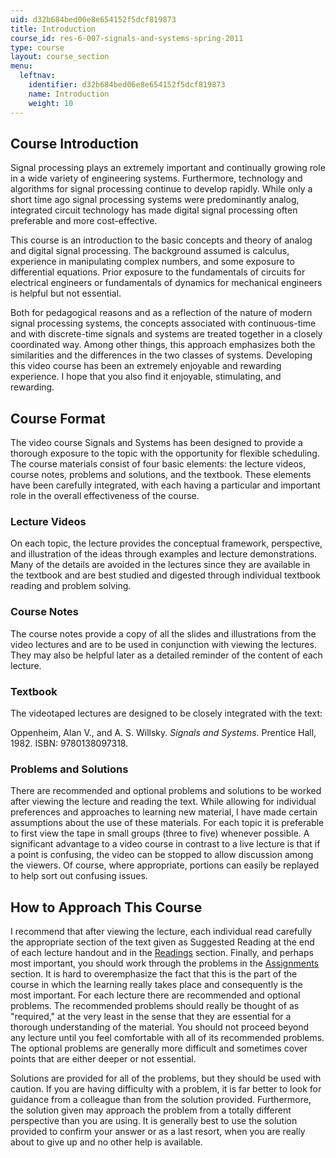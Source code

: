 ```yaml
---
uid: d32b684bed06e8e654152f5dcf819873
title: Introduction
course_id: res-6-007-signals-and-systems-spring-2011
type: course
layout: course_section
menu:
  leftnav:
    identifier: d32b684bed06e8e654152f5dcf819873
    name: Introduction
    weight: 10
---
```


Course Introduction
-------------------

Signal processing plays an extremely important and continually growing role in a wide variety of engineering systems. Furthermore, technology and algorithms for signal processing continue to develop rapidly. While only a short time ago signal processing systems were predominantly analog, integrated circuit technology has made digital signal processing often preferable and more cost-effective.

This course is an introduction to the basic concepts and theory of analog and digital signal processing. The background assumed is calculus, experience in manipulating complex numbers, and some exposure to differential equations. Prior exposure to the fundamentals of circuits for electrical engineers or fundamentals of dynamics for mechanical engineers is helpful but not essential.

Both for pedagogical reasons and as a reflection of the nature of modern signal processing systems, the concepts associated with continuous-time and with discrete-time signals and systems are treated together in a closely coordinated way. Among other things, this approach emphasizes both the similarities and the differences in the two classes of systems. Developing this video course has been an extremely enjoyable and rewarding experience. I hope that you also find it enjoyable, stimulating, and rewarding.

Course Format
-------------

The video course Signals and Systems has been designed to provide a thorough exposure to the topic with the opportunity for flexible scheduling. The course materials consist of four basic elements: the lecture videos, course notes, problems and solutions, and the textbook. These elements have been carefully integrated, with each having a particular and important role in the overall effectiveness of the course.

### Lecture Videos

On each topic, the lecture provides the conceptual framework, perspective, and illustration of the ideas through examples and lecture demonstrations. Many of the details are avoided in the lectures since they are available in the textbook and are best studied and digested through individual textbook reading and problem solving.

### Course Notes

The course notes provide a copy of all the slides and illustrations from the video lectures and are to be used in conjunction with viewing the lectures. They may also be helpful later as a detailed reminder of the content of each lecture.

### Textbook

The videotaped lectures are designed to be closely integrated with the text:

Oppenheim, Alan V., and A. S. Willsky. _Signals and Systems_. Prentice Hall, 1982. ISBN: 9780138097318.

### Problems and Solutions

There are recommended and optional problems and solutions to be worked after viewing the lecture and reading the text. While allowing for individual preferences and approaches to learning new material, I have made certain assumptions about the use of these materials. For each topic it is preferable to first view the tape in small groups (three to five) whenever possible. A significant advantage to a video course in contrast to a live lecture is that if a point is confusing, the video can be stopped to allow discussion among the viewers. Of course, where appropriate, portions can easily be replayed to help sort out confusing issues.

How to Approach This Course
---------------------------

I recommend that after viewing the lecture, each individual read carefully the appropriate section of the text given as Suggested Reading at the end of each lecture handout and in the [Readings](/resources/res-6-007-signals-and-systems-spring-2011/readings/) section. Finally, and perhaps most important, you should work through the problems in the [Assignments](/resources/res-6-007-signals-and-systems-spring-2011/assignments/) section. It is hard to overemphasize the fact that this is the part of the course in which the learning really takes place and consequently is the most important. For each lecture there are recommended and optional problems. The recommended problems should really be thought of as "required," at the very least in the sense that they are essential for a thorough understanding of the material. You should not proceed beyond any lecture until you feel comfortable with all of its recommended problems. The optional problems are generally more difficult and sometimes cover points that are either deeper or not essential.

Solutions are provided for all of the problems, but they should be used with caution. If you are having difficulty with a problem, it is far better to look for guidance from a colleague than from the solution provided. Furthermore, the solution given may approach the problem from a totally different perspective than you are using. It is generally best to use the solution provided to confirm your answer or as a last resort, when you are really about to give up and no other help is available.